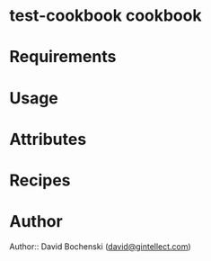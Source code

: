 # test-cookbook cookbook

# Requirements

# Usage

# Attributes

# Recipes

# Author

Author:: David Bochenski (<david@gintellect.com>)
